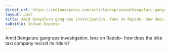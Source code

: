 ```yaml
---
direct_url: https://indianexpress.com/article/explained/bengaluru-gangrape-investigation-rapido-bike-taxi-company-8306417/
layout: post
title: Amid Bengaluru gangrape investigation, lens on Rapido- how does the bike taxi company recruit its riders?
subtitle: Indian Express
---
```


Amid Bengaluru gangrape investigation, lens on Rapido- how does the bike taxi company recruit its riders?